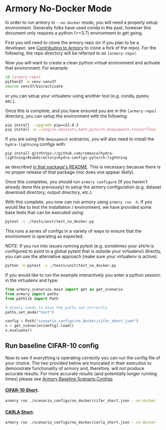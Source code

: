 Armory No-Docker Mode
=======================
In order to run armory in `--no-docker` mode, you will need a properly
setup environment.  Generally folks have used conda in the past, however this
document only requires a python (>=3.7) environment to get going.

First you will need to clone the armory repo (or if you plan to be a developer,
see [Contributing to Armory](./contributing.md) to clone a fork of the repo).
For the following, the repo directory will be referred to as `[armory-repo]`.

Now you will want to create a clean python virtual environment and activate
that environment.  For example:
```bash
cd [armory-repo]
python37 -m venv venv37
source venv37/bin/activate
```
or you can setup your virtualenv using another tool (e.g. conda, pyenv, etc.).

Once this is complete, and you have ensured you are in the `[armory-repo]` directory,
you can setup the environment with the following:
```bash
pip install --upgrade pip==22.0.3
pip install -e .[engine,datasets,math,pytorch,deepspeech,tensorflow]
```

If you are using the `deepspeech` scenarios, you will also need to
install the `hydra-lightning` configs with:

    pip install git+https://github.com/romesco/hydra-lightning/#subdirectory=hydra-configs-pytorch-lightning

as described [in that package's README](https://github.com/romesco/hydra-lightning#readme).
This is necessary because there is no proper release of that package (nor does one
appear likely).

Once this completes, you should run `armory configure` (If you haven't already done this
previously) to setup the armory configuration
(e.g. dataset download directory, output directory, etc.).

With this complete, you now can run armory using `armory run -h`.  If you would
like to test the installation / environment, we have provided some base tests that
can be executed using:
```bash
pytest -s ./tests/unit/test_no_docker.py
```

This runs a series of configs in a variety of ways to ensure that
the environment is operating as expected.

NOTE: If you run into issues running pytest (e.g. sometimes your `$PATH` is configured
to point to a global pytest that is outside your virtualenv) directly, you can use the
alternative approach (make sure your virtualenv is active):
```bash
python -m pytest -s ./tests/unit/test_no_docker.py
```

If you would like to run the example interactively you
enter a python session in the virtualenv and type:
```python
from armory.scenarios.main import get as get_scenario
from armory import paths
from pathlib import Path

# Armory needs to have the paths set correctly
paths.set_mode("host")

config = Path("scenario_configs/no_docker/cifar_short.json")
s = get_scenario(config).load()
s.evaluate()
```

## Run baseline CIFAR-10 config

Now to see if everything is operating correctly you can run the config file
of your choice.  The two provided below are truncated in their execution to
demonstrate functionality of armory and, therefore, will not produce accurate
results.  For more accurate results (and potentially longer running times) please
see [Armory Baseline Scenario Configs](../scenario_configs/)

#### [CIFAR-10 Short](../scenario_configs/no_docker/cifar_short.json).

```bash
armory run ./scenario_configs/no_docker/cifar_short.json --no-docker
```

#### [CARLA Short](../scenario_configs/no_docker/carla_short.json).

```bash
armory run ./scenario_configs/no_docker/carla_short.json --no-docker
```
